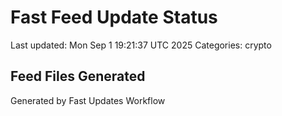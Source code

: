 # Fast Feed Update Status
Last updated: Mon Sep  1 19:21:37 UTC 2025
Categories: crypto

## Feed Files Generated

Generated by Fast Updates Workflow
